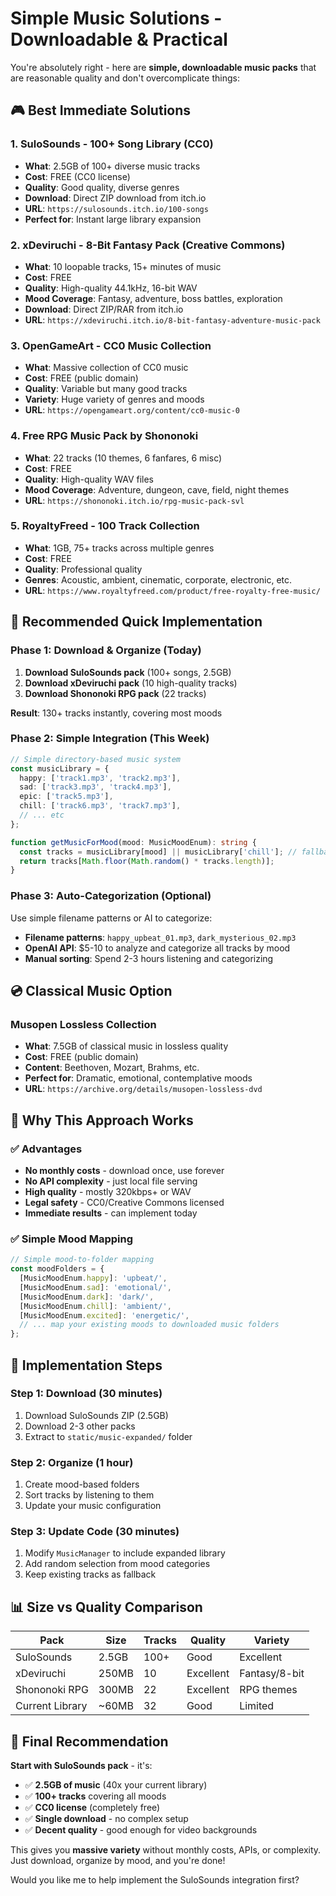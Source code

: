 # Simple Music Solutions - Downloadable & Practical

You're absolutely right - here are **simple, downloadable music packs** that are reasonable quality and don't overcomplicate things:

## 🎮 **Best Immediate Solutions**

### 1. **SuloSounds - 100+ Song Library** (CC0)
- **What**: 2.5GB of 100+ diverse music tracks
- **Cost**: FREE (CC0 license)
- **Quality**: Good quality, diverse genres
- **Download**: Direct ZIP download from itch.io
- **URL**: `https://sulosounds.itch.io/100-songs`
- **Perfect for**: Instant large library expansion

### 2. **xDeviruchi - 8-Bit Fantasy Pack** (Creative Commons)
- **What**: 10 loopable tracks, 15+ minutes of music
- **Cost**: FREE 
- **Quality**: High-quality 44.1kHz, 16-bit WAV
- **Mood Coverage**: Fantasy, adventure, boss battles, exploration
- **Download**: Direct ZIP/RAR from itch.io
- **URL**: `https://xdeviruchi.itch.io/8-bit-fantasy-adventure-music-pack`

### 3. **OpenGameArt - CC0 Music Collection**
- **What**: Massive collection of CC0 music
- **Cost**: FREE (public domain)
- **Quality**: Variable but many good tracks
- **Variety**: Huge variety of genres and moods
- **URL**: `https://opengameart.org/content/cc0-music-0`

### 4. **Free RPG Music Pack by Shononoki**
- **What**: 22 tracks (10 themes, 6 fanfares, 6 misc)
- **Cost**: FREE
- **Quality**: High-quality WAV files
- **Mood Coverage**: Adventure, dungeon, cave, field, night themes
- **URL**: `https://shononoki.itch.io/rpg-music-pack-svl`

### 5. **RoyaltyFreed - 100 Track Collection**
- **What**: 1GB, 75+ tracks across multiple genres
- **Cost**: FREE
- **Quality**: Professional quality
- **Genres**: Acoustic, ambient, cinematic, corporate, electronic, etc.
- **URL**: `https://www.royaltyfreed.com/product/free-royalty-free-music/`

## 🎯 **Recommended Quick Implementation**

### **Phase 1: Download & Organize (Today)**
1. **Download SuloSounds pack** (100+ songs, 2.5GB)
2. **Download xDeviruchi pack** (10 high-quality tracks)
3. **Download Shononoki RPG pack** (22 tracks)

**Result**: 130+ tracks instantly, covering most moods

### **Phase 2: Simple Integration (This Week)**
```typescript
// Simple directory-based music system
const musicLibrary = {
  happy: ['track1.mp3', 'track2.mp3'],
  sad: ['track3.mp3', 'track4.mp3'],
  epic: ['track5.mp3'],
  chill: ['track6.mp3', 'track7.mp3'],
  // ... etc
};

function getMusicForMood(mood: MusicMoodEnum): string {
  const tracks = musicLibrary[mood] || musicLibrary['chill']; // fallback
  return tracks[Math.floor(Math.random() * tracks.length)];
}
```

### **Phase 3: Auto-Categorization (Optional)**
Use simple filename patterns or AI to categorize:
- **Filename patterns**: `happy_upbeat_01.mp3`, `dark_mysterious_02.mp3`
- **OpenAI API**: $5-10 to analyze and categorize all tracks by mood
- **Manual sorting**: Spend 2-3 hours listening and categorizing

## 💿 **Classical Music Option**

### **Musopen Lossless Collection**
- **What**: 7.5GB of classical music in lossless quality
- **Cost**: FREE (public domain)
- **Content**: Beethoven, Mozart, Brahms, etc.
- **Perfect for**: Dramatic, emotional, contemplative moods
- **URL**: `https://archive.org/details/musopen-lossless-dvd`

## 🎼 **Why This Approach Works**

### ✅ **Advantages**
- **No monthly costs** - download once, use forever
- **No API complexity** - just local file serving
- **High quality** - mostly 320kbps+ or WAV
- **Legal safety** - CC0/Creative Commons licensed
- **Immediate results** - can implement today

### ✅ **Simple Mood Mapping**
```typescript
// Simple mood-to-folder mapping
const moodFolders = {
  [MusicMoodEnum.happy]: 'upbeat/',
  [MusicMoodEnum.sad]: 'emotional/',
  [MusicMoodEnum.dark]: 'dark/',
  [MusicMoodEnum.chill]: 'ambient/',
  [MusicMoodEnum.excited]: 'energetic/',
  // ... map your existing moods to downloaded music folders
};
```

## 🔧 **Implementation Steps**

### **Step 1: Download (30 minutes)**
1. Download SuloSounds ZIP (2.5GB)
2. Download 2-3 other packs
3. Extract to `static/music-expanded/` folder

### **Step 2: Organize (1 hour)**
1. Create mood-based folders
2. Sort tracks by listening to them
3. Update your music configuration

### **Step 3: Update Code (30 minutes)**
1. Modify `MusicManager` to include expanded library
2. Add random selection from mood categories
3. Keep existing tracks as fallback

## 📊 **Size vs Quality Comparison**

| Pack | Size | Tracks | Quality | Variety |
|------|------|--------|---------|---------|
| SuloSounds | 2.5GB | 100+ | Good | Excellent |
| xDeviruchi | 250MB | 10 | Excellent | Fantasy/8-bit |
| Shononoki RPG | 300MB | 22 | Excellent | RPG themes |
| Current Library | ~60MB | 32 | Good | Limited |

## 🎯 **Final Recommendation**

**Start with SuloSounds pack** - it's:
- ✅ **2.5GB of music** (40x your current library)
- ✅ **100+ tracks** covering all moods
- ✅ **CC0 license** (completely free)
- ✅ **Single download** - no complex setup
- ✅ **Decent quality** - good enough for video backgrounds

This gives you **massive variety** without monthly costs, APIs, or complexity. Just download, organize by mood, and you're done!

Would you like me to help implement the SuloSounds integration first?